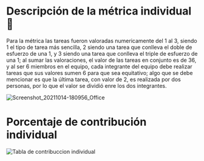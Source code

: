 # Descripción de la métrica individual 📝
Para la métrica las tareas fueron valoradas numericamente del 1 al 3, siendo 1 el tipo de tarea más sencilla, 2 siendo una tarea que conlleva el doble de esfuerzo de una 1, y 3 siendo una tarea que conlleva el triple de esfuerzo de una 1; al sumar las valoraciones, el valor de las tareas en conjunto es de 36, y al ser 6 miembros en el equipo, cada integrante del equipo debe realizar tareas que sus valores sumen 6 para que sea equitativo; algo que se debe mencionar es que la última tarea, con valor de 2, es realizada por dos personas, por lo que el valor se dividió enre los dos integrantes.


![Screenshot_20211014-180956_Office](https://user-images.githubusercontent.com/92338579/137407622-386a44a0-028e-4146-bce9-c8d86d4dd9a2.jpg)



# Porcentaje de contribución individual
![Tabla de contribuccion individual](https://user-images.githubusercontent.com/92878301/138203826-bd9ab935-1fd2-4d81-9fd9-9c3e59c87b25.png)
